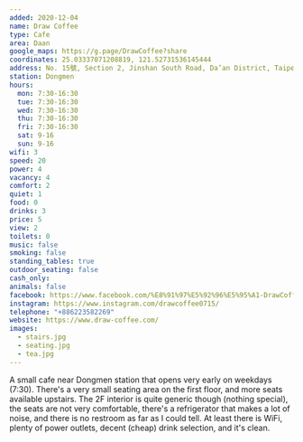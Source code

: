 ```yaml
---
added: 2020-12-04
name: Draw Coffee
type: Cafe
area: Daan
google_maps: https://g.page/DrawCoffee?share
coordinates: 25.03337071208819, 121.52731536145444
address: No. 15號, Section 2, Jinshan South Road, Da’an District, Taipei City, Taiwan 106
station: Dongmen
hours:
  mon: 7:30-16:30
  tue: 7:30-16:30
  wed: 7:30-16:30
  thu: 7:30-16:30
  fri: 7:30-16:30
  sat: 9-16
  sun: 9-16
wifi: 3
speed: 20
power: 4
vacancy: 4
comfort: 2
quiet: 1
food: 0
drinks: 3
price: 5
view: 2
toilets: 0
music: false
smoking: false
standing_tables: true
outdoor_seating: false
cash_only: 
animals: false
facebook: https://www.facebook.com/%E8%91%97%E5%92%96%E5%95%A1-DrawCoffee-%E9%80%9A%E5%AE%89%E5%BA%97-405118886557228/
instagram: https://www.instagram.com/drawcoffee0715/
telephone: "+886223582269"
website: https://www.draw-coffee.com/
images:
  - stairs.jpg
  - seating.jpg
  - tea.jpg
---
```


A small cafe near Dongmen station that opens very early on weekdays (7:30). There's a very small seating area on the first floor, and more seats available upstairs. The 2F interior is quite generic though (nothing special), the seats are not very comfortable, there's a refrigerator that makes a lot of noise, and there is no restroom as far as I could tell. At least there is WiFi, plenty of power outlets, decent (cheap) drink selection, and it's clean.
